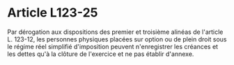 # Article L123-25

Par dérogation aux dispositions des premier et troisième alinéas de l'article L. 123-12, les personnes physiques placées sur option ou de plein droit sous le régime réel simplifié d'imposition peuvent n'enregistrer les créances et les dettes qu'à la clôture de l'exercice et ne pas établir d'annexe.
